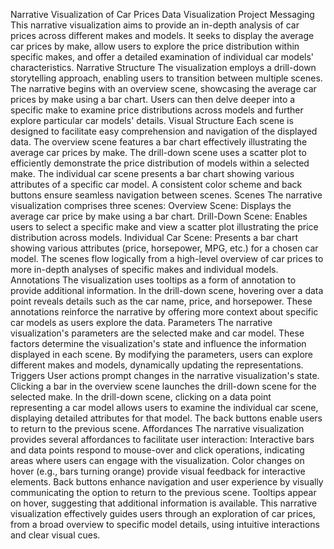 Narrative Visualization of Car Prices
Data Visualization Project
Messaging
This narrative visualization aims to provide an in-depth analysis of car prices across different makes and models. It seeks to display the average car prices by make, allow users to explore the price distribution within specific makes, and offer a detailed examination of individual car models' characteristics.
Narrative Structure
The visualization employs a drill-down storytelling approach, enabling users to transition between multiple scenes. The narrative begins with an overview scene, showcasing the average car prices by make using a bar chart. Users can then delve deeper into a specific make to examine price distributions across models and further explore particular car models' details.
Visual Structure
Each scene is designed to facilitate easy comprehension and navigation of the displayed data. The overview scene features a bar chart effectively illustrating the average car prices by make. The drill-down scene uses a scatter plot to efficiently demonstrate the price distribution of models within a selected make. The individual car scene presents a bar chart showing various attributes of a specific car model. A consistent color scheme and back buttons ensure seamless navigation between scenes.
Scenes
The narrative visualization comprises three scenes:
Overview Scene: Displays the average car price by make using a bar chart.
Drill-Down Scene: Enables users to select a specific make and view a scatter plot illustrating the price distribution across models.
Individual Car Scene: Presents a bar chart showing various attributes (price, horsepower, MPG, etc.) for a chosen car model.
The scenes flow logically from a high-level overview of car prices to more in-depth analyses of specific makes and individual models.
Annotations
The visualization uses tooltips as a form of annotation to provide additional information. In the drill-down scene, hovering over a data point reveals details such as the car name, price, and horsepower. These annotations reinforce the narrative by offering more context about specific car models as users explore the data.
Parameters
The narrative visualization's parameters are the selected make and car model. These factors determine the visualization's state and influence the information displayed in each scene. By modifying the parameters, users can explore different makes and models, dynamically updating the representations.
Triggers
User actions prompt changes in the narrative visualization's state. Clicking a bar in the overview scene launches the drill-down scene for the selected make. In the drill-down scene, clicking on a data point representing a car model allows users to examine the individual car scene, displaying detailed attributes for that model. The back buttons enable users to return to the previous scene.
Affordances
The narrative visualization provides several affordances to facilitate user interaction:
Interactive bars and data points respond to mouse-over and click operations, indicating areas where users can engage with the visualization.
Color changes on hover (e.g., bars turning orange) provide visual feedback for interactive elements.
Back buttons enhance navigation and user experience by visually communicating the option to return to the previous scene.
Tooltips appear on hover, suggesting that additional information is available.
This narrative visualization effectively guides users through an exploration of car prices, from a broad overview to specific model details, using intuitive interactions and clear visual cues.
